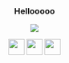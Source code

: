 <h3 align="center">
  Hellooooo 
</h3>

<!-- Typing SVG by DenverCoder1 - https://github.com/DenverCoder1/readme-typing-svg -->
<p align="center">
  <a href="https://github.com/DenverCoder1/readme-typing-svg"><img src="https://readme-typing-svg.demolab.com/?lines=I%20like%20Python 🐍;&center=true&width=440&height=45&color=CDCCFF&vCenter=true&size=22&pause=1000"></a>
</p>

<!-- Social icons section -->
<p align="center">
  <a href="https://discord.gg/nightcore" alt="roblox server :3"><img width="32px" src="https://simpleicons.org/icons/discord.svg"/></a>
  <a href="https://t.me/lifesamystery" alt="roblox server :3"><img width="32px" src="https://simpleicons.org/icons/discord.svg"/></a>
  <a href="https://soundcloud.com/marc32145" alt="roblox server :3"><img width="32px" src="https://simpleicons.org/icons/soundcloud.svg"/></a>
</a>
</p>



<br/>
